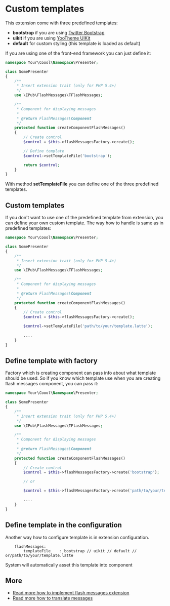 # Custom templates

This extension come with three predefined templates:

* **bootstrap** if you are using [Twitter Bootstrap](http://getbootstrap.com/)
* **uikit** if you are using [YooTheme UIKit](http://getuikit.com/)
* **default** for custom styling (this template is loaded as default)

If you are using one of the front-end framework you can just define it:

```php
namespace Your\Coool\Namespace\Presenter;

class SomePresenter
{
	/**
	 * Insert extension trait (only for PHP 5.4+)
	 */
	use \IPub\FlashMessages\TFlashMessages;

	/**
	 * Component for displaying messages
	 *
	 * @return FlashMessages\Component
	 */
	protected function createComponentFlashMessages()
	{
		// Create control
		$control = $this->flashMessagesFactory->create();

		// Define template
		$control->setTemplateFile('bootstrap');

		return $control;
	}
}
```

With method **setTemplateFile** you can define one of the three predefined templates.

## Custom templates

If you don't want to use one of the predefined template from extension, you can define your own custom template. The way how to handle is same as in predefined templates:

```php
namespace Your\Coool\Namespace\Presenter;

class SomePresenter
{
	/**
	 * Insert extension trait (only for PHP 5.4+)
	 */
	use \IPub\FlashMessages\TFlashMessages;

	/**
	 * Component for displaying messages
	 *
	 * @return FlashMessages\Component
	 */
	protected function createComponentFlashMessages()
	{
		// Create control
		$control = $this->flashMessagesFactory->create();

		$control->setTemplateFile('path/to/your/template.latte');
		
		....
	}
}
```

## Define template with factory

Factory which is creating component can pass info about what template should be used. So if you know which template use when you are creating flash messages component, you can pass it:

```php
namespace Your\Coool\Namespace\Presenter;

class SomePresenter
{
	/**
	 * Insert extension trait (only for PHP 5.4+)
	 */
	use \IPub\FlashMessages\TFlashMessages;

	/**
	 * Component for displaying messages
	 *
	 * @return FlashMessages\Component
	 */
	protected function createComponentFlashMessages()
	{
		// Create control
		$control = $this->flashMessagesFactory->create('bootstrap');

		// or

		$control = $this->flashMessagesFactory->create('path/to/your/template.latte');

		....
	}
}
```

## Define template in the configuration

Another way how to configure template is in extension configuration.

```neon
	flashMessages:
		templateFile	: bootstrap // uikit // default // or/path/to/your/template.latte
```

System will automatically asset this template into component 

## More

- [Read more how to implement flash messages extension](https://github.com/iPublikuj/flash-messages/blob/master/docs/en/index.md)
- [Read more how to translate messages](https://github.com/iPublikuj/flash-messages/blob/master/docs/en/translators.md)
